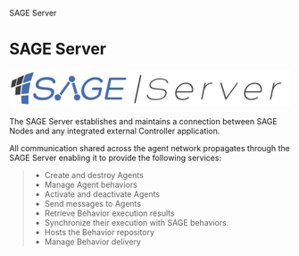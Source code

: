 SAGE Server

SAGE Server
===========

![](_images/Sage_Server.png)

The SAGE Server establishes and maintains a connection between SAGE
Nodes and any integrated external Controller application.

All communication shared across the agent network propagates through the
SAGE Server enabling it to provide the following services:

> -   Create and destroy Agents
> -   Manage Agent behaviors
> -   Activate and deactivate Agents
> -   Send messages to Agents
> -   Retrieve Behavior execution results
> -   Synchronize their execution with SAGE behaviors.
> -   Hosts the Behavior repository
> -   Manage Behavior delivery


